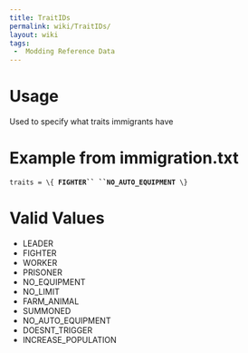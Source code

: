 ```yaml
---
title: TraitIDs
permalink: wiki/TraitIDs/
layout: wiki
tags:
 -  Modding Reference Data
---
```


Usage
=====

Used to specify what traits immigrants have

Example from immigration.txt
============================

`traits = \{ `**`FIGHTER`` ``NO_AUTO_EQUIPMENT`**` \}`

Valid Values
============

-   LEADER
-   FIGHTER
-   WORKER
-   PRISONER
-   NO\_EQUIPMENT
-   NO\_LIMIT
-   FARM\_ANIMAL
-   SUMMONED
-   NO\_AUTO\_EQUIPMENT
-   DOESNT\_TRIGGER
-   INCREASE\_POPULATION


